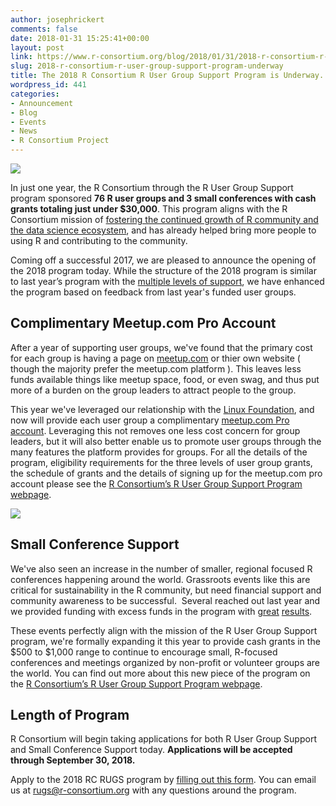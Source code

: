 ```yaml
---
author: josephrickert
comments: false
date: 2018-01-31 15:25:41+00:00
layout: post
link: https://www.r-consortium.org/blog/2018/01/31/2018-r-consortium-r-user-group-support-program-underway
slug: 2018-r-consortium-r-user-group-support-program-underway
title: The 2018 R Consortium R User Group Support Program is Underway.
wordpress_id: 441
categories:
- Announcement
- Blog
- Events
- News
- R Consortium Project
---
```


![](https://www.r-consortium.org/wp-content/uploads/sites/13/2018/01/RUG2-300x225.jpeg)

In just one year, the R Consortium through the R User Group Support program sponsored **76 R user groups and 3 small conferences with cash grants totaling just under $30,000**. This program aligns with the R Consortium mission of [fostering the continued growth of R community and the data science ecosystem](https://www.r-consortium.org/about), and has already helped bring more people to using R and contributing to the community.

Coming off a successful 2017, we are pleased to announce the opening of the 2018 program today. While the structure of the 2018 program is similar to last year’s program with the [multiple levels of support](https://www.r-consortium.org/projects/r-user-group-support-program), we have enhanced the program based on feedback from last year's funded user groups.


## Complimentary Meetup.com Pro Account


After a year of supporting user groups, we've found that the primary cost for each group is having a page on [meetup.com](http://meetup.com) or thier own website ( though the majority prefer the meetup.com platform ). This leaves less funds available things like meetup space, food, or even swag, and thus put more of a burden on the group leaders to attract people to the group.

This year we've leveraged our relationship with the [Linux Foundation](https://linuxfoundation.org), and now will provide each user group a complimentary [meetup.com Pro account](https://www.meetup.com/pro). Leveraging this not removes one less cost concern for group leaders, but it will also better enable us to promote user groups through the many features the platform provides for groups. For all the details of the program, eligibility requirements for the three levels of user group grants, the schedule of grants and the details of signing up for the meetup.com pro account please see the [R Consortium’s R User Group Support Program webpage](https://www.r-consortium.org/projects/r-user-group-support-program).

![](https://www.r-consortium.org/wp-content/uploads/sites/13/2018/01/RUG-300x200.jpeg)


## Small Conference Support


We've also seen an increase in the number of smaller, regional focused R conferences happening around the world. Grassroots events like this are critical for sustainability in the R community, but need financial support and community awareness to be successful.  Several reached out last year and we provided funding with excess funds in the program with [great](https://www.r-consortium.org/blog/2018/01/17/recap-ropenscis-ozunconf-october-2017-melbourne) [results](https://www.r-consortium.org/blog/2017/12/20/recap-uros2017-conference).

These events perfectly align with the mission of the R User Group Support program, we're formally expanding it this year to provide cash grants in the $500 to $1,000 range to continue to encourage small, R-focused conferences and meetings organized by non-profit or volunteer groups are the world. You can find out more about this new piece of the program on the [R Consortium’s R User Group Support Program webpage](https://www.r-consortium.org/projects/r-user-group-support-program#small-conference-support).


## Length of Program


R Consortium will begin taking applications for both R User Group Support and Small Conference Support today. **Applications will be accepted through September 30, 2018.**

Apply to the 2018 RC RUGS program by [filling out this form](https://goo.gl/forms/k6Vost7uxXqQjwYf2). You can email us at [rugs@r-consortium.org](mailto:rugs@r-consortium.org) with any questions around the program.
